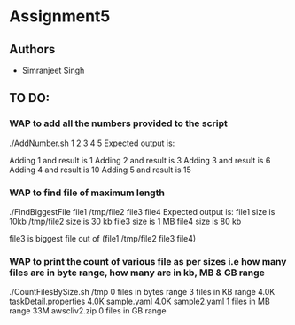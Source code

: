 # Assignment5

## Authors

- Simranjeet Singh
## TO DO:

### WAP to add all the numbers provided to the script

./AddNumber.sh 1 2 3 4 5
Expected output is:

Adding 1 and result is 1
Adding 2 and result is 3
Adding 3 and result is 6
Adding 4 and result is 10
Adding 5 and result is 15



### WAP to find file of maximum length

./FindBiggestFile file1 /tmp/file2 file3 file4
Expected output is:
file1 size is 10kb
/tmp/file2 size is 30 kb
file3 size is 1 MB
file4 size is 80 kb

file3 is biggest file out of (file1 /tmp/file2 file3 file4)



### WAP to print the count of various file as per sizes i.e how many files are in byte range, how many are in kb, MB & GB range

./CountFilesBySize.sh /tmp
0 files in bytes range
3 files in KB range
4.0K	taskDetail.properties
4.0K	sample.yaml
4.0K	sample2.yaml
1 files in MB range
33M	awscliv2.zip
0 files in GB range



